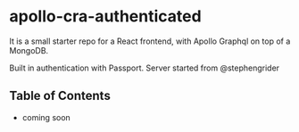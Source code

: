 # apollo-cra-authenticated

It is a small starter repo for a React frontend, with Apollo Graphql on top of a MongoDB.

Built in authentication with Passport. Server started from @stephengrider

## Table of Contents

- coming soon
